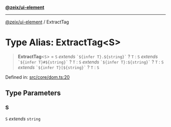 [**@zeix/ui-element**](../README.md)

***

[@zeix/ui-element](../globals.md) / ExtractTag

# Type Alias: ExtractTag\<S\>

> **ExtractTag**\<`S`\> = `S` *extends* `` `${infer T}.${string}` `` ? `T` : `S` *extends* `` `${infer T}#${string}` `` ? `T` : `S` *extends* `` `${infer T}:${string}` `` ? `T` : `S` *extends* `` `${infer T}[${string}` `` ? `T` : `S`

Defined in: [src/core/dom.ts:20](https://github.com/zeixcom/ui-element/blob/bc5efd047a1ae7f13c4c9861e40f8a1b07b7e003/src/core/dom.ts#L20)

## Type Parameters

### S

`S` *extends* `string`
